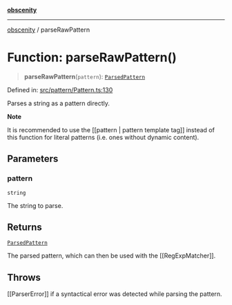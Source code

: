 [**obscenity**](../README.md)

***

[obscenity](../README.md) / parseRawPattern

# Function: parseRawPattern()

> **parseRawPattern**(`pattern`): [`ParsedPattern`](../interfaces/ParsedPattern.md)

Defined in: [src/pattern/Pattern.ts:130](https://github.com/jo3-l/obscenity/blob/df55df57c9cde0cfef01d92ac049af8e5d6ff36a/src/pattern/Pattern.ts#L130)

Parses a string as a pattern directly.

**Note**

It is recommended to use the [[pattern | pattern template tag]] instead of
this function for literal patterns (i.e. ones without dynamic content).

## Parameters

### pattern

`string`

The string to parse.

## Returns

[`ParsedPattern`](../interfaces/ParsedPattern.md)

The parsed pattern, which can then be used with the
[[RegExpMatcher]].

## Throws

[[ParserError]] if a syntactical error was detected while parsing the
pattern.
